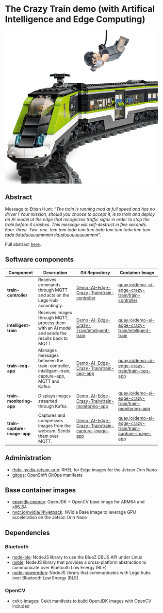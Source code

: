 # The Crazy Train demo (with Artifical Intelligence and Edge Computing)

![](/profile/avatar.png)

## Abstract

Message to Ethan Hunt: *“The train is running mad at full speed and has no driver ! Your mission, should you choose to accept it, is to train and deploy an AI model at the edge that recognizes traffic signs in order to stop the train before it crashes. This message will self-destruct in five seconds. Four. three. Two. one.  tam tam tada tum tum tada tum tum tada tum tum tada tiduduuuuummmm tiduduuuuuuuuummm”*.

Full abstract [here](https://docs.google.com/document/d/135Y6yAEaJZleIXPm74G5dfwyMH8KfNT6hi4YLT4tCkw/edit).

## Software components

| Component | Description | Git Repository | Container Image |
| --- | --- | --- | --- |
| **train-controller** | Receives commands through MQTT and acts on the Lego Hub accordingly. | [Demo-AI-Edge-Crazy-Train/train-controller](https://github.com/Demo-AI-Edge-Crazy-Train/train-controller) | [quay.io/demo-ai-edge-crazy-train/train-controller](https://quay.io/repository/demo-ai-edge-crazy-train/train-controller) |
| **intelligent-train** | Receives images through MQTT, process them with an AI model and sends the results back to MQTT | [Demo-AI-Edge-Crazy-Train/intelligent-train](https://github.com/Demo-AI-Edge-Crazy-Train/intelligent-train) | [quay.io/demo-ai-edge-crazy-train/intelligent-train](https://quay.io/repository/demo-ai-edge-crazy-train/intelligent-train) |
| **train-ceq-app** | Manages messages between the train-controller, intelligent-train, capture-app, MQTT and Kafka. | [Demo-AI-Edge-Crazy-Train/train-ceq-app](https://github.com/Demo-AI-Edge-Crazy-Train/train-ceq-app) | [quay.io/demo-ai-edge-crazy-train/train-ceq-app](https://quay.io/repository/demo-ai-edge-crazy-train/train-ceq-app) |
| **train-monitoring-app** | Displays images streamed through Kafka. | [Demo-AI-Edge-Crazy-Train/train-monitoring-app](https://github.com/Demo-AI-Edge-Crazy-Train/train-monitoring-app) | [quay.io/demo-ai-edge-crazy-train/train-monitoring-app](https://quay.io/repository/demo-ai-edge-crazy-train/train-monitoring-app) |
| **train-capture-image-app** | Captures and compresses images from the webcam. Sends them over MQTT. | [Demo-AI-Edge-Crazy-Train/train-capture-image-app](https://github.com/Demo-AI-Edge-Crazy-Train/train-capture-image-app) | [quay.io/demo-ai-edge-crazy-train/train-capture-image-app](https://quay.io/repository/demo-ai-edge-crazy-train/train-capture-image-app) |

## Administration

- [rhde-nvidia-jetson-orin](https://github.com/Demo-AI-Edge-Crazy-Train/rhde-nvidia-jetson-orin): RHEL for Edge images for the Jetson Orin Nano
- [gitops](https://github.com/Demo-AI-Edge-Crazy-Train/gitops): OpenShift GitOps manifests

## Base container images

- [openjdk-opencv](https://quay.io/repository/demo-ai-edge-crazy-train/openjdk-opencv): OpenJDK + OpenCV base image for ARM64 and x86_64
- [nvcr.io/nvidia/l4t-jetpack](https://catalog.ngc.nvidia.com/orgs/nvidia/containers/l4t-jetpack): NVidia Base image to leverage GPU acceleration on the Jetson Orin Nano

## Dependencies

### Bluetooth

- [node-ble](https://github.com/Demo-AI-Edge-Crazy-Train/node-ble): NodeJS library to use the BlueZ DBUS API under Linux
- [noble](https://github.com/Demo-AI-Edge-Crazy-Train/noble): NodeJS library that provides a cross-platform abstraction to communicate over Bluetooth Low Energy (BLE)
- [node-poweredup](https://github.com/Demo-AI-Edge-Crazy-Train/node-poweredup): NodeJS library that communicates with Lego hubs over Bluetooth Low Energy (BLE)

### OpenCV

- [cekit-images](https://github.com/Demo-AI-Edge-Crazy-Train/cekit-images): Cekit manifests to build OpenJDK images with OpenCV included
